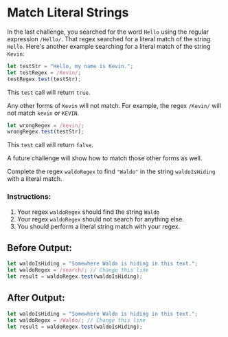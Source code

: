 # Match Literal Strings

In the last challenge, you searched for the word `Hello` using the regular expression `/Hello/`. That regex searched for a literal match of the string `Hello`. Here's another example searching for a literal match of the string `Kevin`:

```javascript
let testStr = "Hello, my name is Kevin.";
let testRegex = /Kevin/;
testRegex.test(testStr);
```

This `test` call will return `true`.

Any other forms of `Kevin` will not match. For example, the regex `/Kevin/` will not match `kevin` or `KEVIN`.

```javascript
let wrongRegex = /kevin/;
wrongRegex.test(testStr);
```

This `test` call will return `false`.

A future challenge will show how to match those other forms as well.

Complete the regex `waldoRegex` to find `"Waldo"` in the string `waldoIsHiding` with a literal match.

### Instructions:
1. Your regex `waldoRegex` should find the string `Waldo`
2. Your regex `waldoRegex` should not search for anything else.
3. You should perform a literal string match with your regex.

## Before Output:
```javascript
let waldoIsHiding = "Somewhere Waldo is hiding in this text.";
let waldoRegex = /search/; // Change this line
let result = waldoRegex.test(waldoIsHiding);
```

## After Output:
```javascript
let waldoIsHiding = "Somewhere Waldo is hiding in this text.";
let waldoRegex = /Waldo/; // Change this line
let result = waldoRegex.test(waldoIsHiding);
```